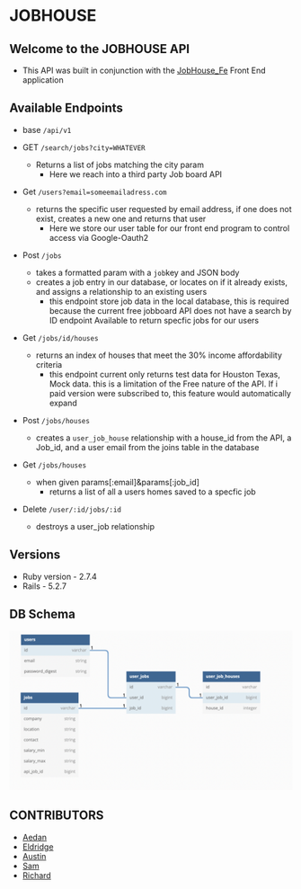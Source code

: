 # JOBHOUSE
## Welcome to the JOBHOUSE API
 + This API was built in conjunction with the [JobHouse_Fe](https://github.com/aedanjames/job_house_fe) Front End application

## Available Endpoints
  + base `/api/v1`
  + GET `/search/jobs?city=WHATEVER`
    + Returns a list of jobs matching the city param
      + Here we reach into a third party Job board API
  + Get `/users?email=someemailadress.com`
    + returns the specific user requested by email address, if one does not exist, creates a new one and returns that user
      + Here we store our user table for our front end program to control access via Google-Oauth2
  + Post `/jobs`
    + takes a formatted param with a `job`key and JSON body
    + creates a job entry in our database, or locates on if it already exists, and assigns a relationship to an existing users
      + this endpoint store job data in the local database, this is required because the current free jobboard API does not have a search by ID endpoint Available to return specfic jobs for our users
  + Get `/jobs/id/houses`
    + returns an index of houses that meet the 30% income affordability criteria
      + this endpoint current only returns test data for Houston Texas, Mock data. this is a limitation of the Free nature of the API.  If i paid version were subscribed to, this feature would automatically expand

  + Post `/jobs/houses`
    + creates a `user_job_house` relationship with a house_id from the API, a Job_id, and a user email from the joins table in the database
  + Get `/jobs/houses`
    + when given params[:email]&params[:job_id]
      + returns a list of all a users homes saved to a specfic job
  + Delete `/user/:id/jobs/:id`
    + destroys a user_job relationship

## Versions
* Ruby version - 2.7.4
* Rails - 5.2.7

## DB Schema
![schema](app/assets/images/schema.png)
## CONTRIBUTORS
* [Aedan](https://github.com/aedanjames)
* [Eldridge](https://github.com/Eldridge-Turambi)
* [Austin](https://github.com/AustinCMoore)
* [Sam](https://github.com/samlsmith424)
* [Richard](https://github.com/RichardLaBrecque)
